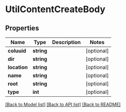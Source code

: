 # UtilContentCreateBody

## Properties
Name | Type | Description | Notes
------------ | ------------- | ------------- | -------------
**coluuid** | **string** |  | [optional] 
**dir** | **string** |  | [optional] 
**location** | **string** |  | [optional] 
**name** | **string** |  | [optional] 
**root** | **string** |  | [optional] 
**type** | **int** |  | [optional] 

[[Back to Model list]](../../README.md#documentation-for-models) [[Back to API list]](../../README.md#documentation-for-api-endpoints) [[Back to README]](../../README.md)

